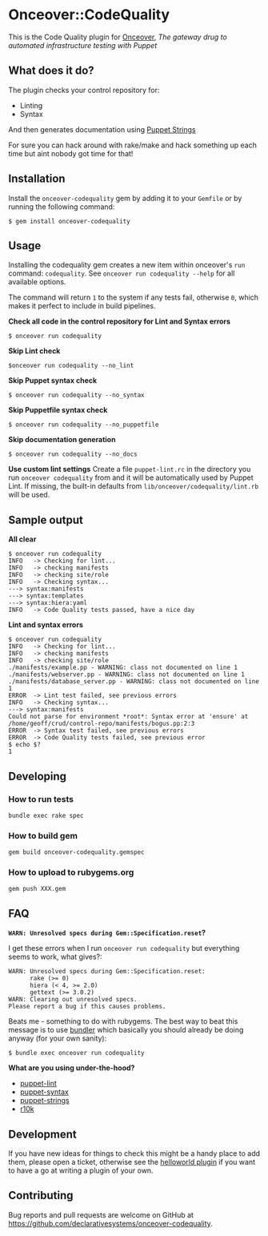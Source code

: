 # Onceover::CodeQuality

This is the Code Quality plugin for [Onceover](https://github.com/dylanratcliffe/onceover), _The gateway drug to automated infrastructure testing with Puppet_

## What does it do?
The plugin checks your control repository for:

* Linting
* Syntax

And then generates documentation using [Puppet Strings](https://github.com/puppetlabs/puppet-strings/)

For sure you can hack around with rake/make and hack something up each time but aint nobody got time for that!

## Installation

Install the `onceover-codequality` gem by adding it to your `Gemfile` or by running the following command:

```shell
$ gem install onceover-codequality
```

## Usage

Installing the codequality gem creates a new item within onceover's `run` command: `codequality`.  See `onceover run codequality --help` for all available options.

The command will return `1` to the system if any tests fail, otherwise `0`, which makes it perfect to include in build pipelines.


**Check all code in the control repository for Lint and Syntax errors**

```shell
$ onceover run codequality
```

**Skip Lint check**

```shell
$onceover run codequality --no_lint
```

**Skip Puppet syntax check**

```shell
$ onceover run codequality --no_syntax
```

**Skip Puppetfile syntax check**

```shell
$ onceover run codequality --no_puppetfile
```

**Skip documentation generation**

```shell
$ onceover run codequality --no_docs
```

**Use custom lint settings**
Create a file `puppet-lint.rc` in the directory you run `onceover codequality`
from and it will be automatically used by Puppet Lint. If missing, the built-in
defaults from `lib/onceover/codequality/lint.rb` will be used. 


## Sample output

**All clear**

```shell
$ onceover run codequality
INFO   -> Checking for lint...
INFO   -> checking manifests
INFO   -> checking site/role
INFO   -> Checking syntax...
---> syntax:manifests
---> syntax:templates
---> syntax:hiera:yaml
INFO   -> Code Quality tests passed, have a nice day
```

**Lint and syntax errors**

```shell
$ onceover run codequality
INFO   -> Checking for lint...
INFO   -> checking manifests
INFO   -> checking site/role
./manifests/example.pp - WARNING: class not documented on line 1
./manifests/webserver.pp - WARNING: class not documented on line 1
./manifests/database_server.pp - WARNING: class not documented on line 1
ERROR  -> Lint test failed, see previous errors
INFO   -> Checking syntax...
---> syntax:manifests
Could not parse for environment *root*: Syntax error at 'ensure' at /home/geoff/crud/control-repo/manifests/bogus.pp:2:3
ERROR  -> Syntax test failed, see previous errors
ERROR  -> Code Quality tests failed, see previous error
$ echo $?
1
```

## Developing

### How to run tests

```shell
bundle exec rake spec
```

### How to build gem

```shell
gem build onceover-codequality.gemspec
```

### How to upload to rubygems.org

```shell
gem push XXX.gem
```

## FAQ

**`WARN: Unresolved specs during Gem::Specification.reset`?**

I get these errors when I run `onceover run codequality` but everything seems to work, what gives?:

```
WARN: Unresolved specs during Gem::Specification.reset:
      rake (>= 0)
      hiera (< 4, >= 2.0)
      gettext (>= 3.0.2)
WARN: Clearing out unresolved specs.
Please report a bug if this causes problems.
```

Beats me - something to do with rubygems.  The best way to beat this message is to use [bundler](https://github.com/bundler/bundler) which basically you should already be doing anyway (for your own sanity):

```shell
$ bundle exec onceover run codequality
```

**What are you using under-the-hood?**

* [puppet-lint](https://github.com/rodjek/puppet-lint)
* [puppet-syntax](https://github.com/voxpupuli/puppet-syntax)
* [puppet-strings](https://github.com/puppetlabs/puppet-strings/) 
* [r10k](https://github.com/puppetlabs/r10k/)

## Development

If you have new ideas for things to check this might be a handy place to add them, please open a ticket, otherwise see the [helloworld plugin](https://github.com/declarativesystems/onceover-helloworld) if you want to have a go at writing a plugin of your own.

## Contributing

Bug reports and pull requests are welcome on GitHub at https://github.com/declarativesystems/onceover-codequality.
